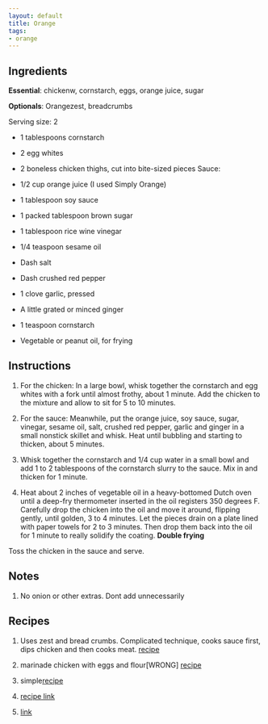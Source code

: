 ```yaml
---
layout: default
title: Orange
tags:
- orange
---
```

## Ingredients
**Essential**: chickenw, cornstarch, eggs, orange juice, sugar

**Optionals**: Orangezest, breadcrumbs

Serving size: 2

- 1 tablespoons cornstarch

- 2 egg whites

- 2 boneless chicken thighs, cut into bite-sized pieces
Sauce:

- 1/2 cup orange juice (I used Simply Orange)

- 1 tablespoon soy sauce

- 1 packed tablespoon brown sugar

- 1 tablespoon rice wine vinegar

- 1/4 teaspoon sesame oil

- Dash salt

- Dash crushed red pepper

- 1 clove garlic, pressed

- A little grated or minced ginger

- 1 teaspoon cornstarch

- Vegetable or peanut oil, for frying

## Instructions 



1. For the chicken: In a large bowl, whisk together the cornstarch 
and egg whites with a fork until almost frothy, about 1 minute. Add the chicken to the mixture
 and allow to sit for 5 to 10 minutes.

2. For the sauce: Meanwhile, put the orange juice, soy sauce, sugar, vinegar, sesame oil, 
salt, crushed red pepper, garlic and ginger in a small nonstick skillet and whisk. 
Heat until bubbling and starting to thicken, about 5 minutes. 

3. Whisk together the cornstarch and 1/4 cup water in a small bowl and add 1 to 2 tablespoons
 of the cornstarch slurry to the sauce. Mix in and thicken for 1 minute.

4. Heat about 2 inches of vegetable oil in a heavy-bottomed Dutch oven until a deep-fry 
thermometer inserted in the oil registers 350 degrees F. Carefully drop the
 chicken into the oil and move it around, flipping gently, until golden, 3 to 4 minutes.
  Let the pieces drain on a plate lined with paper towels for 2 to 3 minutes. 
  Then drop them back into the oil for 1 minute to really solidify the coating. **Double frying**

Toss the chicken in the sauce and serve.

## Notes 

1. No onion or other extras. Dont add unnecessarily 

## Recipes 

1. Uses zest and bread crumbs. Complicated technique, cooks sauce first, dips chicken 
and then cooks meat. [recipe](https://thenoshery.com/orange-chicken/)

2. marinade chicken with eggs and flour[WRONG]
        [recipe](https://www.budgetbytes.com/easy-orange-chicken/)
        
1. simple[recipe](https://dinnerthendessert.com/panda-express-orange-chicken-copycat/)        
        
3. [recipe link](https://www.foodnetwork.com/recipes/ree-drummond/orange-chicken-2495688)        

4. [link](https://www.allrecipes.com/recipe/61024/asian-orange-chicken/)